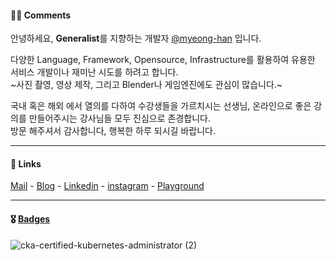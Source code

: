 #### ✍🏻 Comments
안녕하세요, **Generalist**를 지향하는 개발자 [@myeong-han](https://github.com/myeong-han/) 입니다.

다양한 Language, Framework, Opensource, Infrastructure를 활용하여 유용한 서비스 개발이나 재미난 시도를 하려고 합니다.   
~사진 촬영, 영상 제작, 그리고 Blender나 게임엔진에도 관심이 많습니다.~

국내 혹은 해외 에서 열의를 다하여 수강생들을 가르치시는 선생님, 온라인으로 좋은 강의를 만들어주시는 강사님들 모두 진심으로 존경합니다.   
방문 해주셔서 감사합니다, 행복한 하루 되시길 바랍니다.

---

#### 🔗 Links
[Mail](mailto:ames11118@gmail.com) - [Blog](https://myeong-han.github.io/) - [Linkedin](https://www.linkedin.com/in/warren8/) - [instagram](https://www.instagram.com/mjonnir/) - [Playground]()

---

#### 🎖️ [Badges](https://www.credly.com/users/myeonghan-kim.f0d8163e/badges)
![cka-certified-kubernetes-administrator (2)](https://github.com/myeong-han/myeong-han/assets/31746222/9ac45ba1-aeb1-452e-9bf9-91445fad04e1)
<!-- image size: 150px,150px ->
